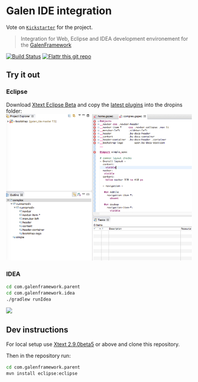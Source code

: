 # Galen IDE integration

Vote on [`Kickstarter`](https://www.kickstarter.com/projects/1453417775/plugins-for-intellij-and-eclipse-for-galen-layout) for the project.

> Integration for Web, Eclipse and IDEA development environement for the [GalenFramework](http://galenframework.com)

[![Build Status](https://travis-ci.org/hypery2k/galen_ide.svg?branch=master)](https://travis-ci.org/hypery2k/galen_ide) [![Flattr this git repo](http://api.flattr.com/button/flattr-badge-large.png)](https://flattr.com/submit/auto?user_id=mreinhardt&url=https://github.com/hypery2k/galen_ide&title=badges&language=&tags=github&category=software)


## Try it out


### Eclipse
Download [Xtext Eclipse Beta](https://www.eclipse.org/Xtext/news.html#download-links) and copy the [latest plugins](https://github.com/hypery2k/galen_ide/releases/latest) into the dropins folder:
![](docs/screenshots/eclipse.png)


### IDEA
```bash
cd com.galenframework.parent
cd com.galenframework.idea
./gradlew runIdea
````
![](docs/screenshots/idea.png)

## Dev instructions

For local setup use [Xtext 2.9.0beta5](https://www.eclipse.org/modeling/tmf/downloads/?showAll=1&hlbuild=S201510020259&project=xtext#S201510020259) or above and clone this repository.

Then in the repository run:

```bash
cd com.galenframework.parent
mvn install eclipse:eclipse
```
